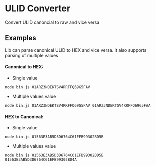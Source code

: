 # ULID Converter

Convert ULID canoncial to raw and vice versa

## Examples

Lib can parse canonical ULID to HEX and vice versa. It also supports parsing of multiple values

#### Canonical to HEX:

- Single value

```
node bin.js 01ARZ3NDEKTSV4RRFFQ69G5FAV
```

- Multiple values value

```
node bin.js 01ARZ3NDEKTSV4RRFFQ69G5FAV 01ARZ3NDEKTSV4RRFFQ69G5FAA
```


#### HEX to Canonical:

- Single value

```
node bin.js 01563E3AB5D3D6764C61EFB99302BD5B
```

- Multiple values value

```
node bin.js 01563E3AB5D3D6764C61EFB99302BD5B 01563E3AB5D3D6764C61EFB99302BD4A
```